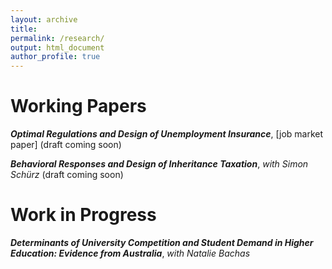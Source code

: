 ```yaml
---
layout: archive
title: 
permalink: /research/
output: html_document
author_profile: true
---
```


# Working Papers

**_Optimal Regulations and Design of Unemployment Insurance_**, [job market paper] (draft coming soon)

**_Behavioral Responses and Design of Inheritance Taxation_**, *with Simon Schürz* (draft coming soon) 


# Work in Progress

**_Determinants of University Competition and Student Demand in Higher Education: Evidence from Australia_**, *with Natalie Bachas*

